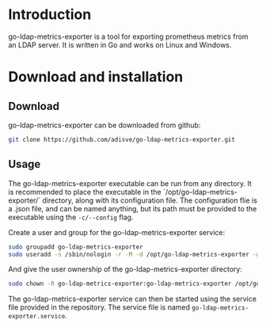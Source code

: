 # Introduction
go-ldap-metrics-exporter is a tool for exporting prometheus metrics from an LDAP server. It is written in Go and works on Linux and Windows.

# Download and installation

## Download
go-ldap-metrics-exporter can be downloaded from github:

```bash
git clone https://github.com/adisve/go-ldap-metrics-exporter.git
```

## Usage

The go-ldap-metrics-exporter executable can be run from any directory. It is recommended to place the executable in the ´/opt/go-ldap-metrics-exporter/´ directory, along with its configuration file. The configuration flie is a .json file, and can be named anything, but its path must be provided to the executable using the `-c/--config` flag.

Create a user and group for the go-ldap-metrics-exporter service:
```bash
sudo groupadd go-ldap-metrics-exporter
sudo useradd -s /sbin/nologin -r -M -d /opt/go-ldap-metrics-exporter -g go-ldap-metrics-exporter go-ldap-metrics-exporter
```

And give the user ownership of the go-ldap-metrics-exporter directory:
```bash
sudo chown -R go-ldap-metrics-exporter:go-ldap-metrics-exporter /opt/go-ldap-metrics-exporter
```

The go-ldap-metrics-exporter service can then be started using the service file provided in the repository. The service file is named `go-ldap-metrics-exporter.service`.
